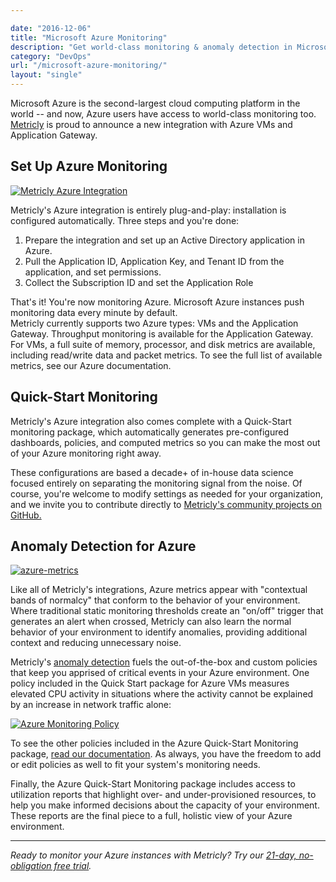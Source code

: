 ```yaml
---

date: "2016-12-06"
title: "Microsoft Azure Monitoring"
description: "Get world-class monitoring & anomaly detection in Microsoft Azure by using Metricly's integration. Learn how to quickly get started today!"
category: "DevOps"
url: "/microsoft-azure-monitoring/"
layout: "single"
---
```


Microsoft Azure is the second-largest cloud computing platform in the world -- and now, Azure users have access to world-class monitoring too. [Metricly](/aws-cost-tool) is proud to announce a new integration with Azure VMs and Application Gateway.

Set Up Azure Monitoring
-----------------------

[![Metricly Azure Integration](https://s3-us-west-2.amazonaws.com/com-netuitive-app-usw2-public/wp-content/uploads/2017/07/Azure-Integration-1024x213.png)](https://s3-us-west-2.amazonaws.com/com-netuitive-app-usw2-public/wp-content/uploads/2017/07/Azure-Integration.png)

Metricly's Azure integration is entirely plug-and-play: installation is configured automatically. Three steps and you're done:

1.  Prepare the integration and set up an Active Directory application in Azure.
2.  Pull the Application ID, Application Key, and Tenant ID from the application, and set permissions.
3.  Collect the Subscription ID and set the Application Role

That's it! You're now monitoring Azure. Microsoft Azure instances push monitoring data every minute by default.\
Metricly currently supports two Azure types: VMs and the Application Gateway. Throughput monitoring is available for the Application Gateway. For VMs, a full suite of memory, processor, and disk metrics are available, including read/write data and packet metrics. To see the full list of available metrics, see our Azure documentation.

Quick-Start Monitoring
----------------------

Metricly's Azure integration also comes complete with a Quick-Start monitoring package, which automatically generates pre-configured dashboards, policies, and computed metrics so you can make the most out of your Azure monitoring right away.

These configurations are based a decade+ of in-house data science focused entirely on separating the monitoring signal from the noise. Of course, you're welcome to modify settings as needed for your organization, and we invite you to contribute directly to [Metricly's community projects on GitHub.](https://github.com/netuitive-community-packages)

Anomaly Detection for Azure
---------------------------

[![azure-metrics](https://s3-us-west-2.amazonaws.com/com-netuitive-app-usw2-public/wp-content/uploads/2017/07/Azure-Metrics-1024x256.png)](https://s3-us-west-2.amazonaws.com/com-netuitive-app-usw2-public/wp-content/uploads/2017/07/Azure-Metrics.png)

Like all of Metricly's integrations, Azure metrics appear with "contextual bands of normalcy" that conform to the behavior of your environment. Where traditional static monitoring thresholds create an "on/off" trigger that generates an alert when crossed, Metricly can also learn the normal behavior of your environment to identify anomalies, providing additional context and reducing unnecessary noise.

Metricly's [anomaly detection](/monitoring/) fuels the out-of-the-box and custom policies that keep you apprised of critical events in your Azure environment. One policy included in the Quick Start package for Azure VMs measures elevated CPU activity in situations where the activity cannot be explained by an increase in network traffic alone:

[![Azure Monitoring Policy](https://s3-us-west-2.amazonaws.com/com-netuitive-app-usw2-public/wp-content/uploads/2017/07/Policy-1024x509.png)](https://s3-us-west-2.amazonaws.com/com-netuitive-app-usw2-public/wp-content/uploads/2017/07/Policy.png)

To see the other policies included in the Azure Quick-Start Monitoring package, [read our documentation](https://docs.metricly.com/integrations/microsoft-azure/). As always, you have the freedom to add or edit policies as well to fit your system's monitoring needs.

Finally, the Azure Quick-Start Monitoring package includes access to utilization reports that highlight over- and under-provisioned resources, to help you make informed decisions about the capacity of your environment. These reports are the final piece to a full, holistic view of your Azure environment.

* * * * *

*Ready to monitor your Azure instances with Metricly? Try our [21-day, no-obligation free trial](/signup).*
